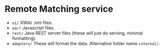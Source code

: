 Remote Matching service
=======================


- ```ui/```	            XWiki .xml files.
- ```war/```	        Javascript files.
- ```rest/```	        Java REST server files (these will just do serving, minimal formatting).
- ```adapters/```       These will format the data. Alternative folder name ```internal/```.

